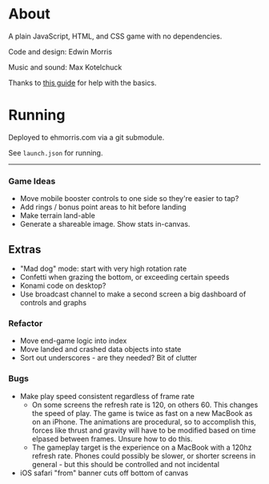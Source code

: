 # About

A plain JavaScript, HTML, and CSS game with no dependencies.

Code and design: Edwin Morris

Music and sound: Max Kotelchuck

Thanks to [this guide](http://students.cs.ucl.ac.uk/schoolslab/projects/HT5/) for help with the basics.

# Running

Deployed to ehmorris.com via a git submodule.

See `launch.json` for running.

---

### Game Ideas

- Move mobile booster controls to one side so they're easier to tap?
- Add rings / bonus point areas to hit before landing
- Make terrain land-able
- Generate a shareable image. Show stats in-canvas.

## Extras

- "Mad dog" mode: start with very high rotation rate
- Confetti when grazing the bottom, or exceeding certain speeds
- Konami code on desktop?
- Use broadcast channel to make a second screen a big dashboard of controls and graphs

### Refactor

- Move end-game logic into index
- Move landed and crashed data objects into state
- Sort out underscores - are they needed? Bit of clutter

### Bugs

- Make play speed consistent regardless of frame rate
  - On some screens the refresh rate is 120, on others 60. This changes the speed of play. The game is twice as fast on a new MacBook as on an iPhone. The animations are procedural, so to accomplish this, forces like thrust and gravity will have to be modified based on time elpased between frames. Unsure how to do this.
  - The gameplay target is the experience on a MacBook with a 120hz refresh rate. Phones could possibly be slower, or shorter screens in general - but this should be controlled and not incidental
- iOS safari "from" banner cuts off bottom of canvas
